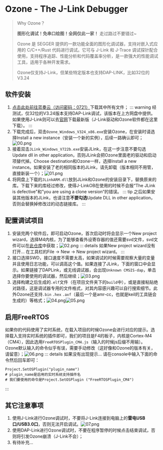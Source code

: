 # Ozone - The J-Link Debugger
>
> Why Ozone？
> 
> **图形化调试！免串口绘图！全网仅此一家！** 走过路过不要错过~
> 
> Ozone 是 SEGGER 提供的一款功能全面的图形化调试器，支持对嵌入式应用的 C/C++/Rust 代码进行调试。它可与 J-Link 和 J-Trace 调试探针配合使用，支持程序追踪、性能分析和代码覆盖率分析，是一款强大的性能调试工具，适用于各种开发需求。
> 
> Ozone仅支持J-Link，但某些特定版本也支持DAP-LINK，比如32位的V3.24

## 软件安装

1. [点击此处前往蓝奏云（访问密码：0721）](https://wwab.lanzouw.com/b00q0pih7a)下载其中所有文件；
   ::: warning
   经测试，仅32位的V3.24版本支持DAP-Link调试，该版本在上方网盘中提供。如果使用J-Link则可以去[官网](https://www.segger.com/downloads/jlink/)下载最新版（J-Link驱动和Ozone软件都在这里下载）。
   :::
2. 下载完成后，双击`Ozone_Windows_V324_x86.exe`安装Ozone，在安装时请选择Install a new instance（安装一个新的实例），后续一路确认即可；![00.png](../../../images/Debugger/Ozone/00.png)
3. 接着双击`JLink_Windows_V722b.exe`安装JLink，在这一步注意不要勾选Update dll in other application，否则JLink会把Ozone里面老的驱动和启动项替代掉。Choose destination和Ozone一样，选择Install a new instance。如果安装了老的相同版本的JLink，请先卸载（版本相同不用管，直接新装一个）；![01.png](../../../images/Debugger/Ozone/01.png)
4. 将网盘上下载的`JLinkARM.dll`放到JLink和Ozone的安装目录下，替换原来的库。下载下来的库经过修改，使得J-LinkOB在使用的时候不会报“The JLink is defective"和”you are using a clone version“的错误。
   ::: tip
   之后如果安装其他版本的JLink，也请注意**不要勾选**Update DLL in other application，否则会替换掉修改过的动态链接库。
   :::

## 配置调试项目

1. 安装完两个软件后，即可启动Ozone，首次启动时将会显示一个New project wizard，选择M4内核，为了能够查看外设寄存器的值还需要svd文件，svd文件可以在[此仓库](https://github.com/cmsis-svd/cmsis-svd)中获取；![02.png](../../../images/Debugger/Ozone/02.png)
   ::: details 如果New project wizard没有打开...
   在工具栏的File -> New -> New project wizard。
   :::
2. 接口选择SWD，接口速度不需要太高，如果调试的时候需要观察大量的变量并且使用日志功能，可以调高这个值。如果连接了JLink，下面的窗口中会显示。如果链接了DAPLink，或无线调试器，会出现`Unknown CMSIS-dap`，单击选择你要使用的调试器，然后继续；![03.png](../../../images/Debugger/Ozone/03.png)
3. 选择构建之后生成的`.elf`文件（在项目文件夹下的`build`中），或是直接粘贴绝对路径，这是调试器专用的文件格式，对其内容感兴趣可以自行搜索细节。此外Ozone还支持`.bin` `.hex` `.axf`（最后一个是amr-cc，也就是keil的工具链会生成的）等格式；![04.png](../../../images/Debugger/Ozone/04.png)![05.png](../../../images/Debugger/Ozone/05.png)

## 启用FreeRTOS

如果你的代码使用了实时系统，在载入项目的时候Ozone会进行对应的提示。选择载入支持实时系统的插件即可，我们的项目是F4的板子，内核是Cortex-M4（CM4），因此选用`FreeRTOSPlugin_CM4.js`（输入的时候js后缀不用输）。 Ozone默认输入的命令似乎有误，需要手动修改（这好像和Ozone的版本有关，请留意）；![06.png](../../../images/Debugger/Ozone/06.png)
   ::: details 如果没有出现提示...
   请在console中输入下面的命令然后回车即可：

   ```
   Project.SetOSPlugin("plugin_name")
   # plugin_name是启用的实时系统支持插件名
   # 我们要使用的命令是Project.SetOSPlugin ("FreeRTOSPlugin_CM4")
   ```

   :::

## 其它注意事项

1. 使用J-Link进行Ozone调试时，不要将J-Link连接到电脑上的**雷电USB口/USB3.0口**，否则无法开启调试。![07.png](../../../images/Debugger/Ozone/07.png)
2. 使用DAP-Link进行Ozone调试时，不要在程序暂停的时候点击结束调试，否则将引发Ozone崩溃（J-Link不会）；
3. 有待补充...
